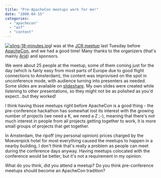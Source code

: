 ```yaml
---
title: "Pre-ApacheCon meetups work for me!"
date: "2008-04-15"
categories: 
  - "apachecon"
  - "asf"
  - "content"
---
```


[![sling-18-minutes.jpg](images/imagessling-18-minutes.jpg)](http://www.slideshare.net/bdelacretaz/sling-demo-jcr-meetup-2008)I was at the [JCR meetup](http://wiki.apache.org/jackrabbit/JcrMeetupApril2008) last Tuesday before [ApacheCon](http://eu.apachecon.com/eu2008/), and we had a good time! Many thanks to the organizers (that's mainly [Arjé](http://blogs.hippo.nl/arje/)) and sponsors.

We were about 25 people at the meetup, some of them coming just for the day (which is fairly easy from most parts of Europe due to good flight connections to Amsterdam), the content was improvised on the spot in unconference mode, with audience turning into presenters as needed. Some slides are available on [slideshare](http://www.slideshare.net/tag/jcr). My own slides were created while listening to other presentations, so they might not be as polished as you'd expect...but they worked!

I think having those meetups right before ApacheCon is a good thing - the pre-conference hackathon has somewhat lost its interest with the growing number of projects (we need a K, we need a Z ;-), meaning that there's not much interest in people from all projects getting together to work, it is more small groups of projects that get together.

In Amsterdam, the ripoff (my personal opinion) prices charged by the Moevenpick hotel for most everything caused the meetups to happen in a nearby building, I don't think that's really a problem as people can meet during the conference days anyway. Having meetups colocated with the conference would be better, but it's not a requirement in my opinion.

What do you think, did you attend a meetup? Do you think pre-conference meetups should become an ApacheCon tradition?
